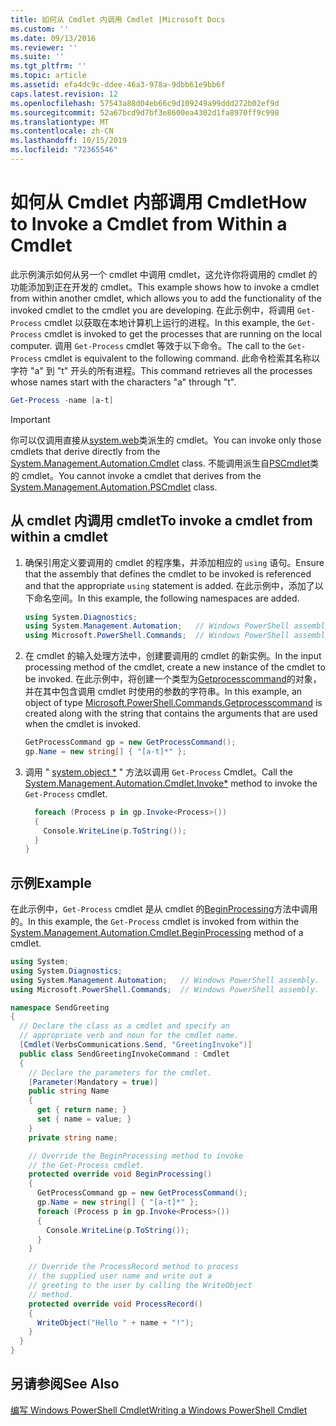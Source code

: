 ```yaml
---
title: 如何从 Cmdlet 内调用 Cmdlet |Microsoft Docs
ms.custom: ''
ms.date: 09/13/2016
ms.reviewer: ''
ms.suite: ''
ms.tgt_pltfrm: ''
ms.topic: article
ms.assetid: efa4dc9c-ddee-46a3-978a-9dbb61e9bb6f
caps.latest.revision: 12
ms.openlocfilehash: 57543a88d04eb66c9d109249a99ddd272b02ef9d
ms.sourcegitcommit: 52a67bcd9d7bf3e8600ea4302d1fa8970ff9c998
ms.translationtype: MT
ms.contentlocale: zh-CN
ms.lasthandoff: 10/15/2019
ms.locfileid: "72365546"
---
```

# <a name="how-to-invoke-a-cmdlet-from-within-a-cmdlet"></a><span data-ttu-id="a5da5-102">如何从 Cmdlet 内部调用 Cmdlet</span><span class="sxs-lookup"><span data-stu-id="a5da5-102">How to Invoke a Cmdlet from Within a Cmdlet</span></span>

<span data-ttu-id="a5da5-103">此示例演示如何从另一个 cmdlet 中调用 cmdlet，这允许你将调用的 cmdlet 的功能添加到正在开发的 cmdlet。</span><span class="sxs-lookup"><span data-stu-id="a5da5-103">This example shows how to invoke a cmdlet from within another cmdlet, which allows you to add the functionality of the invoked cmdlet to the cmdlet you are developing.</span></span> <span data-ttu-id="a5da5-104">在此示例中，将调用 `Get-Process` cmdlet 以获取在本地计算机上运行的进程。</span><span class="sxs-lookup"><span data-stu-id="a5da5-104">In this example, the `Get-Process` cmdlet is invoked to get the processes that are running on the local computer.</span></span> <span data-ttu-id="a5da5-105">调用 `Get-Process` cmdlet 等效于以下命令。</span><span class="sxs-lookup"><span data-stu-id="a5da5-105">The call to the `Get-Process` cmdlet is equivalent to the following command.</span></span> <span data-ttu-id="a5da5-106">此命令检索其名称以字符 "a" 到 "t" 开头的所有进程。</span><span class="sxs-lookup"><span data-stu-id="a5da5-106">This command retrieves all the processes whose names start with the characters "a" through "t".</span></span>

```powershell
Get-Process -name [a-t]
```

> [!IMPORTANT]
> <span data-ttu-id="a5da5-107">你可以仅调用直接从[system.web](/dotnet/api/System.Management.Automation.Cmdlet)类派生的 cmdlet。</span><span class="sxs-lookup"><span data-stu-id="a5da5-107">You can invoke only those cmdlets that derive directly from the [System.Management.Automation.Cmdlet](/dotnet/api/System.Management.Automation.Cmdlet) class.</span></span> <span data-ttu-id="a5da5-108">不能调用派生自[PSCmdlet](/dotnet/api/System.Management.Automation.PSCmdlet)类的 cmdlet。</span><span class="sxs-lookup"><span data-stu-id="a5da5-108">You cannot invoke a cmdlet that derives from the [System.Management.Automation.PSCmdlet](/dotnet/api/System.Management.Automation.PSCmdlet) class.</span></span>

## <a name="to-invoke-a-cmdlet-from-within-a-cmdlet"></a><span data-ttu-id="a5da5-109">从 cmdlet 内调用 cmdlet</span><span class="sxs-lookup"><span data-stu-id="a5da5-109">To invoke a cmdlet from within a cmdlet</span></span>

1. <span data-ttu-id="a5da5-110">确保引用定义要调用的 cmdlet 的程序集，并添加相应的 `using` 语句。</span><span class="sxs-lookup"><span data-stu-id="a5da5-110">Ensure that the assembly that defines the cmdlet to be invoked is referenced and that the appropriate `using` statement is added.</span></span> <span data-ttu-id="a5da5-111">在此示例中，添加了以下命名空间。</span><span class="sxs-lookup"><span data-stu-id="a5da5-111">In this example, the following namespaces are added.</span></span>

    ```csharp
    using System.Diagnostics;
    using System.Management.Automation;   // Windows PowerShell assembly.
    using Microsoft.PowerShell.Commands;  // Windows PowerShell assembly.
    ```

2. <span data-ttu-id="a5da5-112">在 cmdlet 的输入处理方法中，创建要调用的 cmdlet 的新实例。</span><span class="sxs-lookup"><span data-stu-id="a5da5-112">In the input processing method of the cmdlet, create a new instance of the cmdlet to be invoked.</span></span> <span data-ttu-id="a5da5-113">在此示例中，将创建一个类型为[Getprocesscommand](/dotnet/api/Microsoft.PowerShell.Commands.GetProcessCommand)的对象，并在其中包含调用 cmdlet 时使用的参数的字符串。</span><span class="sxs-lookup"><span data-stu-id="a5da5-113">In this example, an object of type [Microsoft.PowerShell.Commands.Getprocesscommand](/dotnet/api/Microsoft.PowerShell.Commands.GetProcessCommand) is created along with the string that contains the arguments that are used when the cmdlet is invoked.</span></span>

    ```csharp
    GetProcessCommand gp = new GetProcessCommand();
    gp.Name = new string[] { "[a-t]*" };
    ```

3. <span data-ttu-id="a5da5-114">调用 " [system.object \*](/dotnet/api/System.Management.Automation.Cmdlet.Invoke) " 方法以调用 `Get-Process` Cmdlet。</span><span class="sxs-lookup"><span data-stu-id="a5da5-114">Call the [System.Management.Automation.Cmdlet.Invoke\*](/dotnet/api/System.Management.Automation.Cmdlet.Invoke) method to invoke the `Get-Process` cmdlet.</span></span>

    ```csharp
      foreach (Process p in gp.Invoke<Process>())
      {
        Console.WriteLine(p.ToString());
      }
    }
    ```

## <a name="example"></a><span data-ttu-id="a5da5-115">示例</span><span class="sxs-lookup"><span data-stu-id="a5da5-115">Example</span></span>

<span data-ttu-id="a5da5-116">在此示例中，`Get-Process` cmdlet 是从 cmdlet 的[BeginProcessing](/dotnet/api/System.Management.Automation.Cmdlet.BeginProcessing)方法中调用的。</span><span class="sxs-lookup"><span data-stu-id="a5da5-116">In this example, the `Get-Process` cmdlet is invoked from within the [System.Management.Automation.Cmdlet.BeginProcessing](/dotnet/api/System.Management.Automation.Cmdlet.BeginProcessing) method of a cmdlet.</span></span>

```csharp
using System;
using System.Diagnostics;
using System.Management.Automation;   // Windows PowerShell assembly.
using Microsoft.PowerShell.Commands;  // Windows PowerShell assembly.

namespace SendGreeting
{
  // Declare the class as a cmdlet and specify an
  // appropriate verb and noun for the cmdlet name.
  [Cmdlet(VerbsCommunications.Send, "GreetingInvoke")]
  public class SendGreetingInvokeCommand : Cmdlet
  {
    // Declare the parameters for the cmdlet.
    [Parameter(Mandatory = true)]
    public string Name
    {
      get { return name; }
      set { name = value; }
    }
    private string name;

    // Override the BeginProcessing method to invoke
    // the Get-Process cmdlet.
    protected override void BeginProcessing()
    {
      GetProcessCommand gp = new GetProcessCommand();
      gp.Name = new string[] { "[a-t]*" };
      foreach (Process p in gp.Invoke<Process>())
      {
        Console.WriteLine(p.ToString());
      }
    }

    // Override the ProcessRecord method to process
    // the supplied user name and write out a
    // greeting to the user by calling the WriteObject
    // method.
    protected override void ProcessRecord()
    {
      WriteObject("Hello " + name + "!");
    }
  }
}
```

## <a name="see-also"></a><span data-ttu-id="a5da5-117">另请参阅</span><span class="sxs-lookup"><span data-stu-id="a5da5-117">See Also</span></span>

[<span data-ttu-id="a5da5-118">编写 Windows PowerShell Cmdlet</span><span class="sxs-lookup"><span data-stu-id="a5da5-118">Writing a Windows PowerShell Cmdlet</span></span>](./writing-a-windows-powershell-cmdlet.md)
